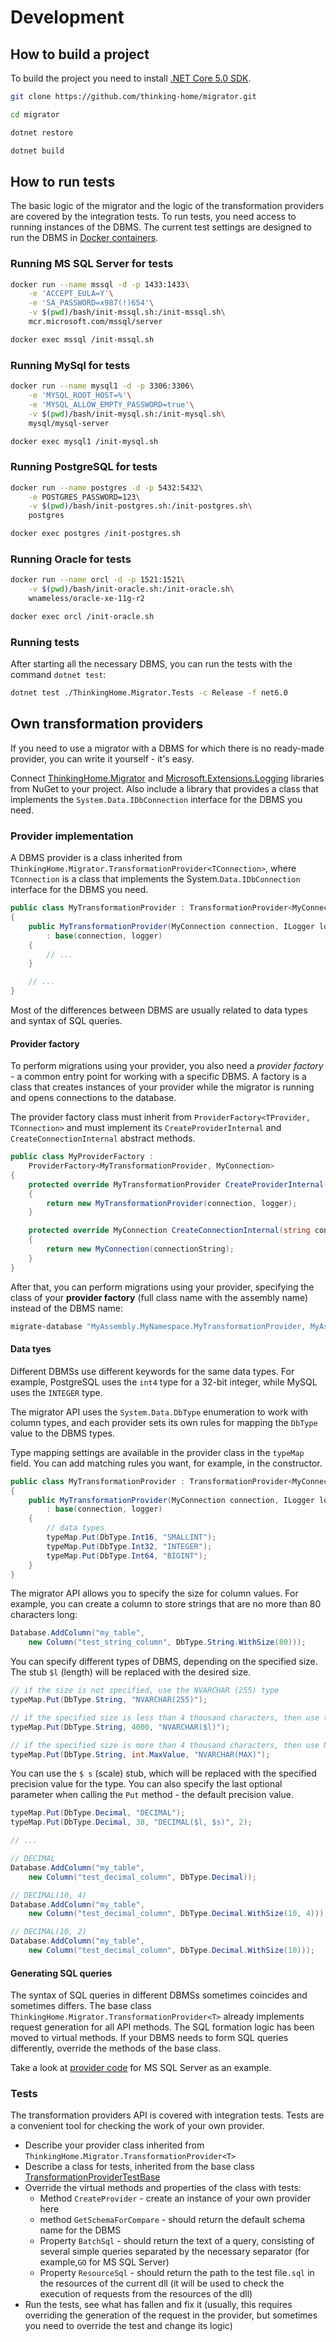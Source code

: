 # Development

## How to build a project

To build the project you need to install [.NET Core 5.0 SDK](https://www.microsoft.com/net/download).

```bash
git clone https://github.com/thinking-home/migrator.git

cd migrator

dotnet restore

dotnet build

```

## How to run tests

The basic logic of the migrator and the logic of the transformation providers are covered by the integration tests. To run tests, you need access to running instances of the DBMS. The current test settings are designed to run the DBMS in [Docker containers](https://guides.hexlet.io/docker/).

### Running MS SQL Server for tests

```sh
docker run --name mssql -d -p 1433:1433\
    -e 'ACCEPT_EULA=Y'\
    -e 'SA_PASSWORD=x987(!)654'\
    -v $(pwd)/bash/init-mssql.sh:/init-mssql.sh\
    mcr.microsoft.com/mssql/server

docker exec mssql /init-mssql.sh
```

### Running MySql for tests

```sh
docker run --name mysql1 -d -p 3306:3306\
    -e 'MYSQL_ROOT_HOST=%'\
    -e 'MYSQL_ALLOW_EMPTY_PASSWORD=true'\
    -v $(pwd)/bash/init-mysql.sh:/init-mysql.sh\
    mysql/mysql-server

docker exec mysql1 /init-mysql.sh
```

### Running PostgreSQL for tests

```sh
docker run --name postgres -d -p 5432:5432\
    -e POSTGRES_PASSWORD=123\
    -v $(pwd)/bash/init-postgres.sh:/init-postgres.sh\
    postgres

docker exec postgres /init-postgres.sh
```

### Running Oracle for tests

```sh
docker run --name orcl -d -p 1521:1521\
    -v $(pwd)/bash/init-oracle.sh:/init-oracle.sh\
    wnameless/oracle-xe-11g-r2

docker exec orcl /init-oracle.sh
```

### Running tests

After starting all the necessary DBMS, you can run the tests with the command `dotnet test`:

```bash
dotnet test ./ThinkingHome.Migrator.Tests -c Release -f net6.0
```

## Own transformation providers

If you need to use a migrator with a DBMS for which there is no ready-made provider, you can write it yourself - it's easy.

Connect [ThinkingHome.Migrator](https://www.nuget.org/packages/ThinkingHome.Migrator) and [Microsoft.Extensions.Logging](https://www.nuget.org/packages/Microsoft.Extensions.Logging/) libraries from NuGet to your project.
Also include a library that provides a class that implements the `System.Data.IDbConnection` interface for the DBMS you need.

### Provider implementation

A DBMS provider is a class inherited from `ThinkingHome.Migrator.TransformationProvider<TConnection>`, where `TConnection` is a class that implements the System.`Data.IDbConnection` interface for the DBMS you need.

```c#
public class MyTransformationProvider : TransformationProvider<MyConnection>
{
    public MyTransformationProvider(MyConnection connection, ILogger logger)
        : base(connection, logger)
    {
        // ...
    }

    // ...
}
```

Most of the differences between DBMS are usually related to data types and syntax of SQL queries.

#### Provider factory

To perform migrations using your provider, you also need a *provider factory* - a common entry point for working with a specific DBMS. A factory is a class that creates instances of your provider while the migrator is running and opens connections to the database.

The provider factory class must inherit from `ProviderFactory<TProvider, TConnection>` and must implement its `CreateProviderInternal` and `CreateConnectionInternal` abstract methods.

```c#
public class MyProviderFactory :
    ProviderFactory<MyTransformationProvider, MyConnection>
{
    protected override MyTransformationProvider CreateProviderInternal(MyConnection connection, ILogger logger)
    {
        return new MyTransformationProvider(connection, logger);
    }

    protected override MyConnection CreateConnectionInternal(string connectionString)
    {
        return new MyConnection(connectionString);
    }
}
```

After that, you can perform migrations using your provider, specifying the class of your **provider factory** (full class name with the assembly name) instead of the DBMS name:

```bash
migrate-database "MyAssembly.MyNamespace.MyTransformationProvider, MyAssembly" "my-connection-string" /path/to/migrations.dll
```

#### Data tyes

Different DBMSs use different keywords for the same data types. For example, PostgreSQL uses the `int4` type for a 32-bit integer, while MySQL uses the `INTEGER` type.

The migrator API uses the `System.Data.DbType` enumeration to work with column types, and each provider sets its own rules for mapping the `DbType` value to the DBMS types.

Type mapping settings are available in the provider class in the `typeMap` field. You can add matching rules you want, for example, in the constructor.

```c#
public class MyTransformationProvider : TransformationProvider<MyConnection>
{
    public MyTransformationProvider(MyConnection connection, ILogger logger)
        : base(connection, logger)
    {
        // data types
        typeMap.Put(DbType.Int16, "SMALLINT");
        typeMap.Put(DbType.Int32, "INTEGER");
        typeMap.Put(DbType.Int64, "BIGINT");
    }
}
```

The migrator API allows you to specify the size for column values. For example, you can create a column to store strings that are no more than 80 characters long:

```c#
Database.AddColumn("my_table",
    new Column("test_string_column", DbType.String.WithSize(80)));
```

You can specify different types of DBMS, depending on the specified size. The stub `$l` (length) will be replaced with the desired size.

```c#
// if the size is not specified, use the NVARCHAR (255) type
typeMap.Put(DbType.String, "NVARCHAR(255)");

// if the specified size is less than 4 thousand characters, then use the type "NVARCHAR (<size>)
typeMap.Put(DbType.String, 4000, "NVARCHAR($l)");

// if the specified size is more than 4 thousand characters, then use NVARCHAR (MAX)
typeMap.Put(DbType.String, int.MaxValue, "NVARCHAR(MAX)");
```

You can use the `$ s` (scale) stub, which will be replaced with the specified precision value for the type. You can also specify the last optional parameter when calling the `Put` method - the default precision value.

```c#
typeMap.Put(DbType.Decimal, "DECIMAL");
typeMap.Put(DbType.Decimal, 38, "DECIMAL($l, $s)", 2);

// ...

// DECIMAL
Database.AddColumn("my_table",
    new Column("test_decimal_column", DbType.Decimal));

// DECIMAL(10, 4)
Database.AddColumn("my_table",
    new Column("test_decimal_column", DbType.Decimal.WithSize(10, 4)));

// DECIMAL(10, 2)
Database.AddColumn("my_table",
    new Column("test_decimal_column", DbType.Decimal.WithSize(10)));
```

#### Generating SQL queries

The syntax of SQL queries in different DBMSs sometimes coincides and sometimes differs. The base class `ThinkingHome.Migrator.TransformationProvider<T>` already implements request generation for all API methods. The SQL formation logic has been moved to virtual methods. If your DBMS needs to form SQL queries differently, override the methods of the base class.

Take a look at [provider code](https://github.com/thinking-home/migrator/blob/master/ThinkingHome.Migrator.Providers.SqlServer/SqlServerTransformationProvider.cs) for MS SQL Server as an example.

### Tests

The transformation providers API is covered with integration tests. Tests are a convenient tool for checking the work of your own provider.

- Describe your provider class inherited from `ThinkingHome.Migrator.TransformationProvider<T>`
- Describe a class for tests, inherited from the base class [TransformationProviderTestBase](https://github.com/thinking-home/migrator/blob/master/ThinkingHome.Migrator.Tests/TransformationProviderTestBase.cs)
- Override the virtual methods and properties of the class with tests:
  - Method `CreateProvider` - create an instance of your own provider here
  - method `GetSchemaForCompare` - should return the default schema name for the DBMS
  - Property `BatchSql` - should return the text of a query, consisting of several simple queries separated by the necessary separator (for example,`GO` for MS SQL Server)
  - Property `ResourceSql` - should return the path to the test file`.sql` in the resources of the current dll (it will be used to check the execution of requests from the resources of the dll)
- Run the tests, see what has fallen and fix it (usually, this requires overriding the generation of the request in the provider, but sometimes you need to override the test and change its logic)
